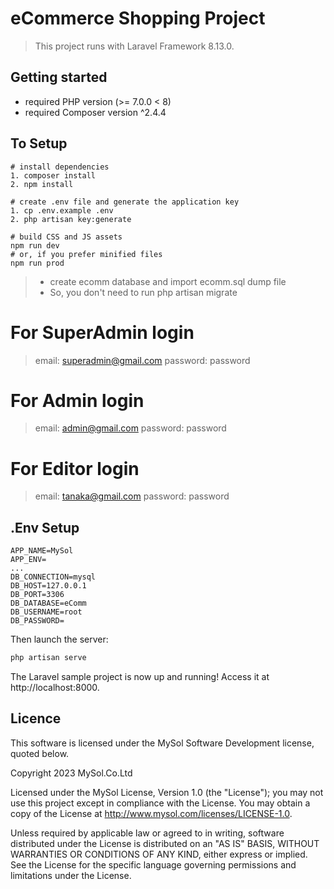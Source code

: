 # eCommerce Shopping Project
> This project runs with Laravel Framework 8.13.0.
## Getting started
* required PHP version (>= 7.0.0 < 8)
* required Composer version ^2.4.4
## To Setup
```
# install dependencies
1. composer install
2. npm install

# create .env file and generate the application key
1. cp .env.example .env
2. php artisan key:generate

# build CSS and JS assets
npm run dev
# or, if you prefer minified files
npm run prod
```
> * create ecomm database and import ecomm.sql dump file
> * So, you don't need to run php artisan migrate

# For SuperAdmin login
> email: superadmin@gmail.com
> password: password
# For Admin login 
> email: admin@gmail.com
> password: password
# For Editor login
> email: tanaka@gmail.com
> password: password
## .Env Setup
```
APP_NAME=MySol
APP_ENV= 
...
DB_CONNECTION=mysql
DB_HOST=127.0.0.1
DB_PORT=3306
DB_DATABASE=eComm
DB_USERNAME=root
DB_PASSWORD=
```
Then launch the server:

``` bash
php artisan serve
```

The Laravel sample project is now up and running! Access it at http://localhost:8000.

## Licence

This software is licensed under the MySol Software Development license, quoted below.

Copyright 2023 MySol.Co.Ltd

Licensed under the MySol License, Version 1.0 (the "License"); you may not use this project except in compliance with the License. You may obtain a copy of the License at http://www.mysol.com/licenses/LICENSE-1.0.

Unless required by applicable law or agreed to in writing, software distributed under the License is distributed on an "AS IS" BASIS, WITHOUT WARRANTIES OR CONDITIONS OF ANY KIND, either express or implied. See the License for the specific language governing permissions and limitations under the License.
